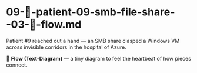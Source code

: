 # 09-🔗-patient-09-smb-file-share--03-🔄-flow.md

Patient #9 reached out a hand — an SMB share clasped a Windows VM across invisible corridors in the hospital of Azure.

🔄 **Flow (Text-Diagram)** — a tiny diagram to feel the heartbeat of how pieces connect.
